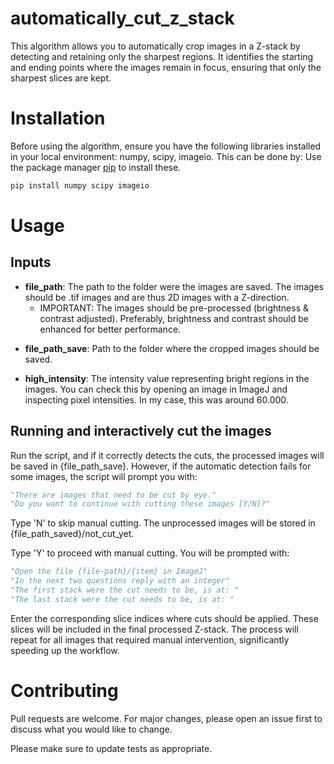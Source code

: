 # automatically_cut_z_stack
This algorithm allows you to automatically crop images in a Z-stack by detecting and retaining only the sharpest regions. It identifies the starting and ending points where the images remain in focus, ensuring that only the sharpest slices are kept.

# Installation
Before using the algorithm, ensure you have the following libraries installed in your local environment: numpy, scipy, imageio. This can be done by: 
Use the package manager [pip](https://pip.pypa.io/en/stable/) to install these.

```bash
pip install numpy scipy imageio
```


# Usage 

## Inputs 
* **file_path**: The path to the folder were the images are saved. The images should be .tif images and are thus 2D images with a Z-direction. 
    * IMPORTANT: The images should be pre-processed (brightness & contrast adjusted). Preferably, brightness and contrast should be enhanced for better performance. <p>
* **file_path_save**: Path to the folder where the cropped images should be saved. <p>
* **high_intensity**: The intensity value representing bright regions in the images. You can check this by opening an image in ImageJ and inspecting pixel intensities. In my case, this was around 60.000. 

## Running and interactively cut the images
Run the script, and if it correctly detects the cuts, the processed images will be saved in {file_path_save}. However, if the automatic detection fails for some images, the script will prompt you with: <p>


```python
"There are images that need to be cut by eye."
"Do you want to continue with cutting these images [Y/N]?" 
```

Type 'N' to skip manual cutting. The unprocessed images will be stored in {file_path_saved}/not_cut_yet.<p>
Type 'Y' to proceed with manual cutting. You will be prompted with: <p>

```python
"Open the file {file-path}/{item} in ImageJ" 
"In the next two questions reply with an integer" 
"The first stack were the cut needs to be, is at: " 
"The last stack were the cut needs to be, is at: "  
```

Enter the corresponding slice indices where cuts should be applied. These slices will be included in the final processed Z-stack. The process will repeat for all images that required manual intervention, significantly speeding up the workflow.

# Contributing
Pull requests are welcome. For major changes, please open an issue first to discuss what you would like to change. <p>

Please make sure to update tests as appropriate.

